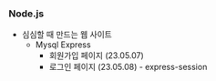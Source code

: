 ### Node.js
  * 심심할 때 만드는 웹 사이트
    * Mysql Express
      * 회원가입 페이지 (23.05.07)
      * 로그인 페이지  (23.05.08) - express-session
     
